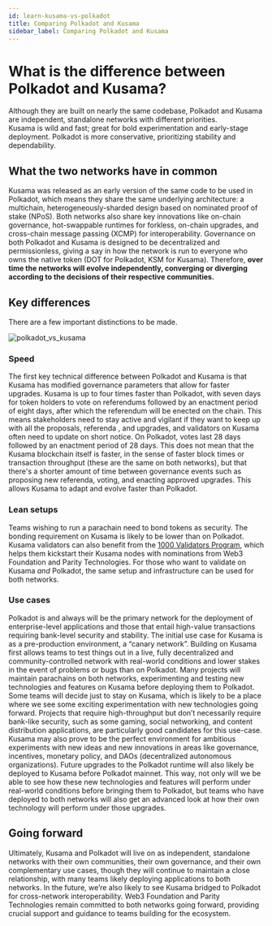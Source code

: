 ```yaml
---
id: learn-kusama-vs-polkadot
title: Comparing Polkadot and Kusama
sidebar_label: Comparing Polkadot and Kusama
---
```


# What is the difference between Polkadot and Kusama?

Although they are built on nearly the same codebase, Polkadot and Kusama are independent, standalone networks with different priorities.  
Kusama is wild and fast; great for bold experimentation and early-stage deployment. Polkadot is more conservative, prioritizing stability and dependability.

## What the two networks have in common

Kusama was released as an early version of the same code to be used in Polkadot, which means they share the same underlying architecture: a multichain, heterogeneously-sharded design based on nominated proof of stake (NPoS).
Both networks also share key innovations like on-chain governance, hot-swappable runtimes for forkless, on-chain upgrades, and cross-chain message passing (XCMP) for interoperability.
Governance on both Polkadot and Kusama is designed to be decentralized and permissionless, giving a say in how the network is run to everyone who owns the native token (DOT for Polkadot, KSM for Kusama). Therefore, **over time the networks will evolve independently, converging or diverging according to the decisions of their respective communities.**

## Key differences

There are a few important distinctions to be made.

![polkadot_vs_kusama](/img/polkadot_vs_kusama.png)

### Speed

The first key technical difference between Polkadot and Kusama is that Kusama has modified governance parameters that allow for faster upgrades.
Kusama is up to four times faster than Polkadot, with seven days for token holders to vote on referendums followed by an enactment period of eight days, after which the referendum will be enected on the chain. This means stakeholders need to stay active and vigilant if they want to keep up with all the proposals, referenda , and upgrades, and validators on Kusama often need to update on short notice.
On Polkadot, votes last 28 days followed by an enactment period of 28 days.
This does not mean that the Kusama blockchain itself is faster, in the sense of faster block times or transaction throughput (these are the same on both networks), but that there's a shorter amount of time between governance events such as proposing new referenda, voting, and enacting approved upgrades. This allows Kusama to adapt and evolve faster than Polkadot.

### Lean setups

Teams wishing to run a parachain need to bond tokens as security. The bonding requirement on Kusama is likely to be lower than on Polkadot.
Kusama validators can also benefit from the [1000 Validators Program](?utm_source=Twitter&utm_medium=social%20media&utm_campaign=1000_validator_program), which helps them kickstart their Kusama nodes with nominations from Web3 Foundation and Parity Technologies.
For those who want to validate on Kusama *and* Polkadot, the same setup and infrastructure can be used for both networks.

### Use cases

Polkadot is and always will be the primary network for the deployment of enterprise-level applications and those that entail high-value transactions requiring bank-level security and stability.
The initial use case for Kusama is as a pre-production environment, a “canary network”. Building on Kusama first allows teams to test things out in a live, fully decentralized and community-controlled network with real-world conditions and lower stakes in the event of problems or bugs than on Polkadot.
Many projects will maintain parachains on both networks, experimenting and testing new technologies and features on Kusama before deploying them to Polkadot.
Some teams will decide just to stay on Kusama, which is likely to be a place where we see some exciting experimentation with new technologies going forward.
Projects that require high-throughput but don’t necessarily require bank-like security, such as some gaming, social networking, and content distribution applications, are particularly good candidates for this use-case.
Kusama may also prove to be the perfect environment for ambitious experiments with new ideas and new innovations in areas like governance, incentives, monetary policy, and DAOs (decentralized autonomous organizations).
Future upgrades to the Polkadot runtime will also likely be deployed to Kusama before Polkadot mainnet. This way, not only will we be able to see how these new technologies and features will perform under real-world conditions before bringing them to Polkadot, but teams who have deployed to both networks will also get an advanced look at how their own technology will perform under those upgrades.

## Going forward

Ultimately, Kusama and Polkadot will live on as independent, standalone networks with their own communities, their own governance, and their own complementary use cases, though they will continue to maintain a close relationship, with many teams likely deploying applications to both networks.
In the future, we’re also likely to see Kusama bridged to Polkadot for cross-network interoperability.
Web3 Foundation and Parity Technologies remain committed to both networks going forward, providing crucial support and guidance to teams building for the ecosystem.
